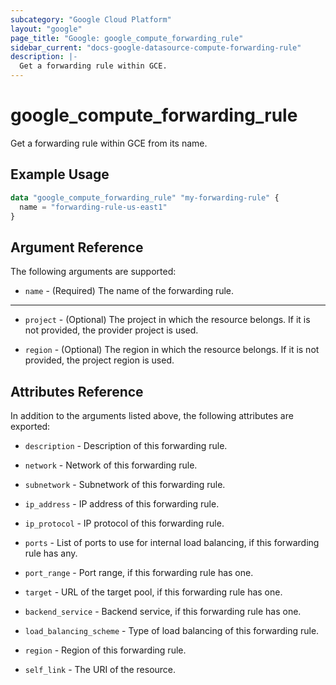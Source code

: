 ```yaml
---
subcategory: "Google Cloud Platform"
layout: "google"
page_title: "Google: google_compute_forwarding_rule"
sidebar_current: "docs-google-datasource-compute-forwarding-rule"
description: |-
  Get a forwarding rule within GCE.
---
```


# google\_compute\_forwarding\_rule

Get a forwarding rule within GCE from its name.

## Example Usage

```tf
data "google_compute_forwarding_rule" "my-forwarding-rule" {
  name = "forwarding-rule-us-east1"
}
```

## Argument Reference

The following arguments are supported:

* `name` - (Required) The name of the forwarding rule.


- - -

* `project` - (Optional) The project in which the resource belongs. If it
    is not provided, the provider project is used.

* `region` - (Optional) The region in which the resource belongs. If it
    is not provided, the project region is used.

## Attributes Reference

In addition to the arguments listed above, the following attributes are exported:

* `description` - Description of this forwarding rule.

* `network` - Network of this forwarding rule.

* `subnetwork` - Subnetwork of this forwarding rule.

* `ip_address` - IP address of this forwarding rule.

* `ip_protocol` - IP protocol of this forwarding rule.

* `ports` - List of ports to use for internal load balancing, if this forwarding rule has any.

* `port_range` - Port range, if this forwarding rule has one.

* `target` - URL of the target pool, if this forwarding rule has one.

* `backend_service` - Backend service, if this forwarding rule has one.

* `load_balancing_scheme` - Type of load balancing of this forwarding rule.

* `region` - Region of this forwarding rule.

* `self_link` - The URI of the resource.
